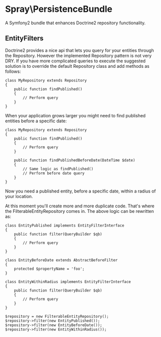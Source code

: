 Spray\PersistenceBundle
=======================

A Symfony2 bundle that enhances Doctrine2 repository functionality.


EntityFilters
-------------

Doctrine2 provides a nice api that lets you query for your entities through the
Repository. However the implemented Repository pattern is not very DRY. If you
have more complicated queries to execute the suggested solution is to override
the default Repository class and add methods as follows:

    class MyRepository extends Repository
    {
        public function findPublished()
        {
            // Perform query
        }
    }

When your application grows larger you might need to find published entities
before a specific date:

    class MyRepository extends Repository
    {
        public function findPublished()
        {
            // Perform query
        }

        public function findPublishedBeforeDate(DateTime $date)
        {
            // Same logic as findPublished()
            // Perform before date query
        }
    }

Now you need a published entity, before a specific date, within a radius of your
location.

At this moment you'll create more and more duplicate code. That's where the
FilterableEntityRepository comes in. The above logic can be rewritten as:

    class EntityPublished implements EntityFilterInterface
    {
        public function filter(QueryBuilder $qb)
        {
            // Perform query
        }
    }

    class EntityBeforeDate extends AbstractBeforeFilter
    {
        protected $propertyName = 'foo';
    }

    class EntityWithinRadius implements EntityFilterInterface
    {
        public function filter(QueryBuilder $qb)
        {
            // Perform query
        }
    }

    $repository = new FilterableEntityRepository();
    $repository->filter(new EntityPublished());
    $repository->filter(new EntityBeforeDate());
    $repository->filter(new EntityWithinRadius());